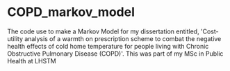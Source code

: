 # COPD_markov_model
The code use to make a Markov Model for my dissertation entitled, 'Cost-utility analysis of a warmth on prescription scheme to combat the negative health effects of cold home temperature for people living with Chronic Obstructive Pulmonary Disease (COPD)'. This was part of my MSc in Public Health at LHSTM

